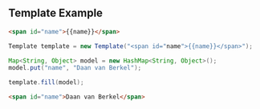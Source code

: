 ##  Template Example

```html
<span id="name">{{name}}</span>
```

```java
Template template = new Template("<span id="name">{{name}}</span>");

Map<String, Object> model = new HashMap<String, Object>();
model.put("name", "Daan van Berkel");

template.fill(model); 
```
<!-- .element: class="fragment" -->

```html
<span id="name">Daan van Berkel</span>
```
<!-- .element: class="fragment" -->

